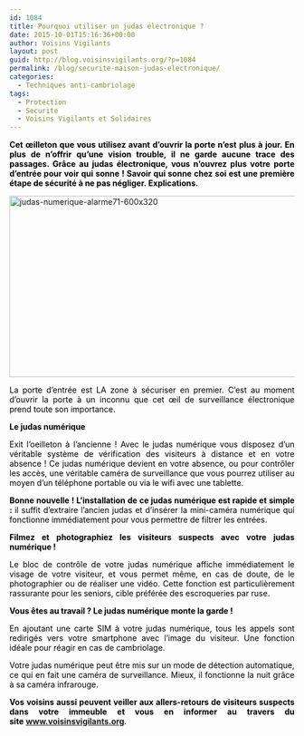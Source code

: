 ```yaml
---
id: 1084
title: Pourquoi utiliser un judas électronique ?
date: 2015-10-01T15:16:36+00:00
author: Voisins Vigilants
layout: post
guid: http://blog.voisinsvigilants.org/?p=1084
permalink: /blog/securite-maison-judas-electronique/
categories:
  - Techniques anti-cambriolage
tags:
  - Protection
  - Securite
  - Voisins Vigilants et Solidaires
---
```

<p style="text-align: justify;">
  <strong style="color: #000000;">Cet œilleton que vous utilisez avant d’ouvrir la porte n’est plus à jour. En plus de n’offrir qu’une vision trouble, il ne garde aucune trace des passages. Grâce au judas électronique, vous n&rsquo;ouvrez plus votre porte d&rsquo;entrée pour voir qui sonne ! Savoir qui sonne chez soi est une première étape de sécurité à ne pas négliger. Explications.</strong>
</p>

<p style="text-align: justify;">
  <a href="./../../images/2015/09/judas-numerique-alarme71-600x320.png"><img class="aligncenter size-full wp-image-1085" src="./../../images/2015/09/judas-numerique-alarme71-600x320.png" alt="judas-numerique-alarme71-600x320" width="600" height="320" /></a>
</p>

<p style="color: #000000; text-align: justify;">
  La porte d’entrée est LA zone à sécuriser en premier. C’est au moment d’ouvrir la porte à un inconnu que cet œil de surveillance électronique prend toute son importance.
</p>

<p style="text-align: justify;">
  <span style="color: #000000;"><strong>Le judas numérique </strong></span>
</p>

<p style="color: #000000; text-align: justify;">
  Exit l’oeilleton à l’ancienne ! Avec le judas numérique vous disposez d’un véritable système de vérification des visiteurs à distance et en votre absence ! Ce judas numérique devient en votre absence, ou pour contrôler les accès, une véritable caméra de surveillance que vous pourrez utiliser au moyen d’un téléphone portable ou via le wifi avec une tablette.
</p>

<p style="color: #000000; text-align: justify;">
  <strong>Bonne nouvelle ! L’installation de ce judas numérique est rapide et simple : </strong>il suffit d’extraire l’ancien judas et d’insérer la mini-caméra numérique qui fonctionne immédiatement pour vous permettre de filtrer les entrées.
</p>

<p style="text-align: justify;">
  <span style="color: #000000;"><strong>Filmez et photographiez les visiteurs suspects avec votre judas numérique !</strong></span>
</p>

<p style="color: #000000; text-align: justify;">
  Le bloc de contrôle de votre judas numérique affiche immédiatement le visage de votre visiteur, et vous permet même, en cas de doute, de le photographier ou de réaliser une vidéo. Cette fonction est particulièrement rassurante pour les seniors, cible préférée des escroqueries par ruse.
</p>

<p style="text-align: justify;">
  <span style="color: #000000;"><strong>Vous êtes au travail ? Le judas numérique monte la garde !</strong></span>
</p>

<p style="color: #000000; text-align: justify;">
  En ajoutant une carte SIM à votre judas numérique, tous les appels sont redirigés vers votre smartphone avec l’image du visiteur. Une fonction idéale pour réagir en cas de cambriolage.
</p>

<p style="color: #000000; text-align: justify;">
  Votre judas numérique peut être mis sur un mode de détection automatique, ce qui en fait une caméra de surveillance. Mieux, il fonctionne la nuit grâce à sa caméra infrarouge.
</p>

<p style="color: #000000; text-align: justify;">
  <strong>Vos voisins aussi peuvent veiller aux allers-retours de visiteurs suspects dans votre immeuble et vous en informer au travers du site</strong> <strong><a href="http://www.voisinsvigilants.org">www.voisinsvigilants.org</a></strong>.
</p>
